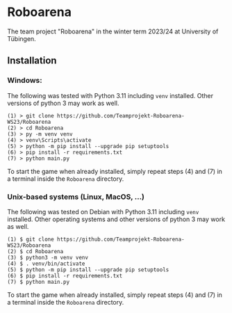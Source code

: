 # Roboarena

The team project "Roboarena" in the winter term 2023/24 at University of Tübingen.

## Installation

### Windows:
The following was tested with Python 3.11 including `venv` installed. Other versions of python 3 may work as well.

```
(1) > git clone https://github.com/Teamprojekt-Roboarena-WS23/Roboarena
(2) > cd Roboarena
(3) > py -m venv venv
(4) > venv\Scripts\activate
(5) > python -m pip install --upgrade pip setuptools
(6) > pip install -r requirements.txt
(7) > python main.py
```

To start the game when already installed, simply repeat steps (4) and (7) in a terminal inside the `Roboarena` directory.

### Unix-based systems (Linux, MacOS, ...)

The following was tested on Debian with Python 3.11 including `venv` installed. Other operating systems and other versions of python 3 may work as well.

```
(1) $ git clone https://github.com/Teamprojekt-Roboarena-WS23/Roboarena
(2) $ cd Roboarena
(3) $ python3 -m venv venv
(4) $ . venv/bin/activate
(5) $ python -m pip install --upgrade pip setuptools
(6) $ pip install -r requirements.txt
(7) $ python main.py
```

To start the game when already installed, simply repeat steps (4) and (7) in a terminal inside the `Roboarena` directory.